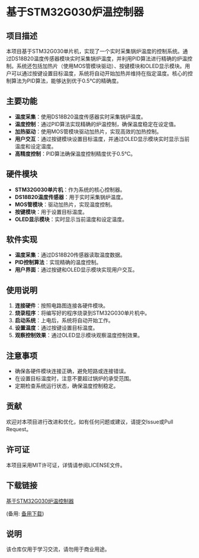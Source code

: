 # 基于STM32G030炉温控制器

## 项目描述

本项目基于STM32G030单片机，实现了一个实时采集锅炉温度的控制系统。通过DS18B20温度传感器模块实时采集锅炉温度，并利用PID算法进行精确的炉温控制。系统还包括加热片（使用MOS管模块驱动）、按键模块和OLED显示模块。用户可以通过按键设置目标温度，系统将自动开始加热并维持在指定温度。核心的控制算法为PID算法，能够达到优于0.5°C的精确度。

## 主要功能

- **温度采集**：使用DS18B20温度传感器实时采集锅炉温度。
- **温度控制**：通过PID算法实现精确的炉温控制，确保温度稳定在设定值。
- **加热驱动**：使用MOS管模块驱动加热片，实现高效的加热控制。
- **用户交互**：通过按键模块设置目标温度，并通过OLED显示模块实时显示当前温度和设定温度。
- **高精度控制**：PID算法确保温度控制精度优于0.5°C。

## 硬件模块

- **STM32G030单片机**：作为系统的核心控制器。
- **DS18B20温度传感器**：用于实时采集锅炉温度。
- **MOS管模块**：驱动加热片，实现温度控制。
- **按键模块**：用于设置目标温度。
- **OLED显示模块**：实时显示当前温度和设定温度。

## 软件实现

- **温度采集**：通过DS18B20传感器读取温度数据。
- **PID控制算法**：实现精确的温度控制。
- **用户界面**：通过按键和OLED显示模块实现用户交互。

## 使用说明

1. **连接硬件**：按照电路图连接各硬件模块。
2. **烧录程序**：将编写好的程序烧录到STM32G030单片机中。
3. **启动系统**：上电后，系统将自动开始工作。
4. **设置温度**：通过按键设置目标温度。
5. **观察控制效果**：通过OLED显示模块观察温度控制效果。

## 注意事项

- 确保各硬件模块连接正确，避免短路或连接错误。
- 在设置目标温度时，注意不要超过锅炉的承受范围。
- 定期检查系统运行状态，确保温度控制稳定。

## 贡献

欢迎对本项目进行改进和优化，如有任何问题或建议，请提交Issue或Pull Request。

## 许可证

本项目采用MIT许可证，详情请参阅LICENSE文件。

## 下载链接
[基于STM32G030炉温控制器](https://pan.quark.cn/s/61fdb0e08562) 

(备用: [备用下载](https://pan.baidu.com/s/1q4_fX92NX1QCUo6ZhMn_MQ?pwd=1234))

## 说明

该仓库仅用于学习交流，请勿用于商业用途。
